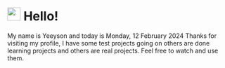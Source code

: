  <h1>
    <img src="https://emojis.slackmojis.com/emojis/images/1643510097/45343/hi.gif?1643510097" width="30"/> 
    Hello!
 </h1>
 <p>
    My name is Yeeyson and today is Monday, 12 February 2024
    Thanks for visiting my profile, I have some test projects going on others are done learning projects and others are real projects.
    Feel free to watch and use them.
 </p>